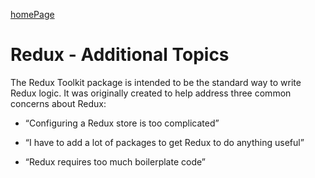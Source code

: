 [homePage](https://henok-6411.github.io/reading-notes) 

# Redux - Additional Topics

The Redux Toolkit package is intended to be the standard way to write Redux logic. It was originally created to help address three common concerns about Redux:

- “Configuring a Redux store is too complicated”

- “I have to add a lot of packages to get Redux to do anything useful”

- “Redux requires too much boilerplate code”
















